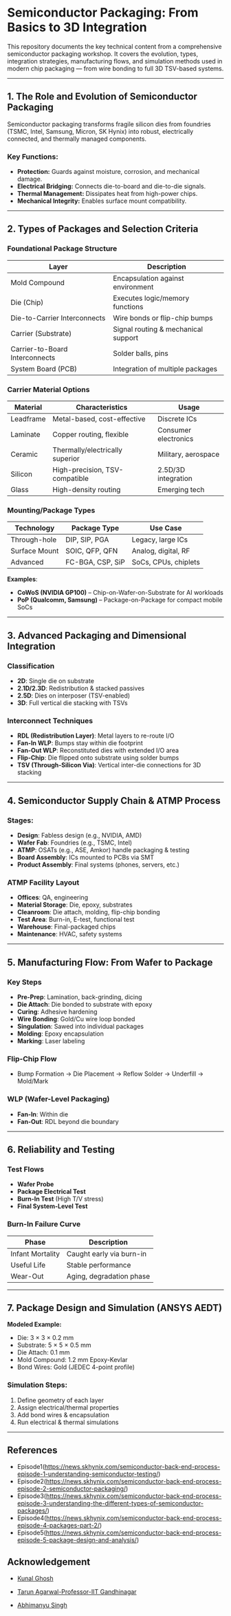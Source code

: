 #  Semiconductor Packaging: From Basics to 3D Integration

This repository documents the key technical content from a comprehensive semiconductor packaging workshop. It covers the evolution, types, integration strategies, manufacturing flows, and simulation methods used in modern chip packaging — from wire bonding to full 3D TSV-based systems.

---

##  1. The Role and Evolution of Semiconductor Packaging

Semiconductor packaging transforms fragile silicon dies from foundries (TSMC, Intel, Samsung, Micron, SK Hynix) into robust, electrically connected, and thermally managed components.

### Key Functions:
- **Protection:** Guards against moisture, corrosion, and mechanical damage.
- **Electrical Bridging:** Connects die-to-board and die-to-die signals.
- **Thermal Management:** Dissipates heat from high-power chips.
- **Mechanical Integrity:** Enables surface mount compatibility.

---

##  2. Types of Packages and Selection Criteria

###  Foundational Package Structure

| Layer                         | Description                                              |
|------------------------------|----------------------------------------------------------|
| Mold Compound                | Encapsulation against environment                        |
| Die (Chip)                   | Executes logic/memory functions                          |
| Die-to-Carrier Interconnects | Wire bonds or flip-chip bumps                            |
| Carrier (Substrate)          | Signal routing & mechanical support                      |
| Carrier-to-Board Interconnects | Solder balls, pins                                      |
| System Board (PCB)           | Integration of multiple packages                         |

###  Carrier Material Options

| Material    | Characteristics                        | Usage                      |
|------------|------------------------------------------|----------------------------|
| Leadframe  | Metal-based, cost-effective             | Discrete ICs               |
| Laminate   | Copper routing, flexible                | Consumer electronics       |
| Ceramic    | Thermally/electrically superior         | Military, aerospace        |
| Silicon    | High-precision, TSV-compatible          | 2.5D/3D integration        |
| Glass      | High-density routing                    | Emerging tech              |

###  Mounting/Package Types

| Technology       | Package Type     | Use Case                          |
|------------------|------------------|-----------------------------------|
| Through-hole     | DIP, SIP, PGA     | Legacy, large ICs                 |
| Surface Mount    | SOIC, QFP, QFN    | Analog, digital, RF               |
| Advanced         | FC-BGA, CSP, SiP  | SoCs, CPUs, chiplets              |

 **Examples**:
- **CoWoS (NVIDIA GP100)** – Chip-on-Wafer-on-Substrate for AI workloads  
- **PoP (Qualcomm, Samsung)** – Package-on-Package for compact mobile SoCs

---

##  3. Advanced Packaging and Dimensional Integration

###  Classification

- **2D**: Single die on substrate  
- **2.1D/2.3D**: Redistribution & stacked passives  
- **2.5D**: Dies on interposer (TSV-enabled)  
- **3D**: Full vertical die stacking with TSVs  

###  Interconnect Techniques

- **RDL (Redistribution Layer)**: Metal layers to re-route I/O
- **Fan-In WLP**: Bumps stay within die footprint
- **Fan-Out WLP**: Reconstituted dies with extended I/O area
- **Flip-Chip**: Die flipped onto substrate using solder bumps
- **TSV (Through-Silicon Via)**: Vertical inter-die connections for 3D stacking

---

##  4. Semiconductor Supply Chain & ATMP Process

###  Stages:
- **Design**: Fabless design (e.g., NVIDIA, AMD)  
- **Wafer Fab**: Foundries (e.g., TSMC, Intel)  
- **ATMP**: OSATs (e.g., ASE, Amkor) handle packaging & testing  
- **Board Assembly**: ICs mounted to PCBs via SMT  
- **Product Assembly**: Final systems (phones, servers, etc.)

###  ATMP Facility Layout

- **Offices**: QA, engineering  
- **Material Storage**: Die, epoxy, substrates  
- **Cleanroom**: Die attach, molding, flip-chip bonding  
- **Test Area**: Burn-in, E-test, functional test  
- **Warehouse**: Final-packaged chips  
- **Maintenance**: HVAC, safety systems

---

##  5. Manufacturing Flow: From Wafer to Package

###  Key Steps

- **Pre-Prep**: Lamination, back-grinding, dicing  
- **Die Attach**: Die bonded to substrate with epoxy  
- **Curing**: Adhesive hardening  
- **Wire Bonding**: Gold/Cu wire loop bonded  
- **Singulation**: Sawed into individual packages  
- **Molding**: Epoxy encapsulation  
- **Marking**: Laser labeling

###  Flip-Chip Flow

- Bump Formation → Die Placement → Reflow Solder → Underfill → Mold/Mark

###  WLP (Wafer-Level Packaging)

- **Fan-In**: Within die  
- **Fan-Out**: RDL beyond die boundary

---

##  6. Reliability and Testing

###  Test Flows

- **Wafer Probe**
- **Package Electrical Test**
- **Burn-In Test** (High T/V stress)
- **Final System-Level Test**

###  Burn-In Failure Curve

| Phase           | Description                                 |
|------------------|---------------------------------------------|
| Infant Mortality | Caught early via burn-in                   |
| Useful Life      | Stable performance                         |
| Wear-Out         | Aging, degradation phase                   |

---

##  7. Package Design and Simulation (ANSYS AEDT)

**Modeled Example:**
- Die: 3 × 3 × 0.2 mm  
- Substrate: 5 × 5 × 0.5 mm  
- Die Attach: 0.1 mm  
- Mold Compound: 1.2 mm Epoxy-Kevlar  
- Bond Wires: Gold (JEDEC 4-point profile)

###  Simulation Steps:
1. Define geometry of each layer  
2. Assign electrical/thermal properties  
3. Add bond wires & encapsulation  
4. Run electrical & thermal simulations  

---

## References
- Episode1(https://news.skhynix.com/semiconductor-back-end-process-episode-1-understanding-semiconductor-testing/)
- Episode2(https://news.skhynix.com/semiconductor-back-end-process-episode-2-semiconductor-packaging/)
- Episode3(https://news.skhynix.com/semiconductor-back-end-process-episode-3-understanding-the-different-types-of-semiconductor-packages/)
- Episode4(https://news.skhynix.com/semiconductor-back-end-process-episode-4-packages-part-2/)
- Episode5(https://news.skhynix.com/semiconductor-back-end-process-episode-5-package-design-and-analysis/)

## Acknowledgement
- [Kunal Ghosh](https://github.com/kunalg123)

- [Tarun Agarwal-Professor-IIT Gandhinagar](https://iitgn.ac.in/faculty/ee/fac-tarun)

- [Abhimanyu Singh](https://www.linkedin.com/in/abhimanyu-singh-633737a/)




